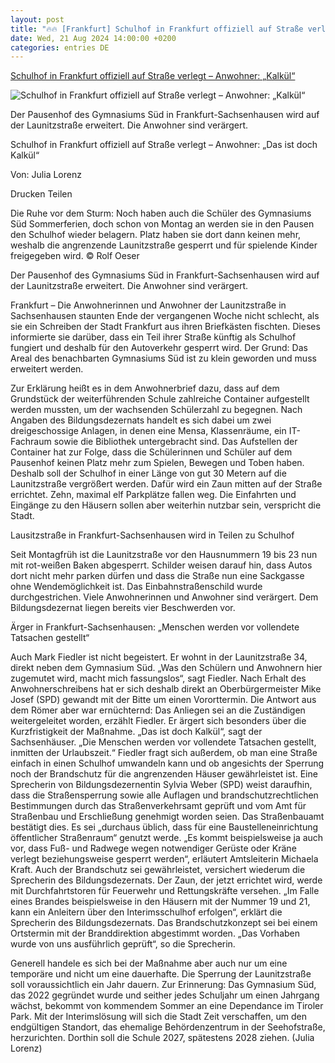 ```yaml
---
layout: post
title: "🔥🔥 [Frankfurt] Schulhof in Frankfurt offiziell auf Straße verlegt – Anwohner: „Kalkül“"
date: Wed, 21 Aug 2024 14:00:00 +0200
categories: entries DE
---
```

[Schulhof in Frankfurt offiziell auf Straße verlegt – Anwohner: „Kalkül“](https://www.fnp.de/frankfurt/autos-muessen-spielenden-schuelern-weichen-93255157.html)

![Schulhof in Frankfurt offiziell auf Straße verlegt – Anwohner: „Kalkül“](https://www.fnp.de/assets/images/35/403/35403402-die-ruhe-vor-dem-sturm-noch-haben-auch-die-schueler-des-gymnasiums-sued-sommerferien-doch-schon-von-montag-an-werden-sie-in-den-pausen-den-schulhof-32fe.jpg)

Der Pausenhof des Gymnasiums Süd in Frankfurt-Sachsenhausen wird auf der Launitzstraße erweitert. Die Anwohner sind verärgert.

Schulhof in Frankfurt offiziell auf Straße verlegt – Anwohner: „Das ist doch Kalkül“

Von: Julia Lorenz

Drucken Teilen

Die Ruhe vor dem Sturm: Noch haben auch die Schüler des Gymnasiums Süd Sommerferien, doch schon von Montag an werden sie in den Pausen den Schulhof wieder belagern. Platz haben sie dort dann keinen mehr, weshalb die angrenzende Launitzstraße gesperrt und für spielende Kinder freigegeben wird. © Rolf Oeser

Der Pausenhof des Gymnasiums Süd in Frankfurt-Sachsenhausen wird auf der Launitzstraße erweitert. Die Anwohner sind verärgert.

Frankfurt – Die Anwohnerinnen und Anwohner der Launitzstraße in Sachsenhausen staunten Ende der vergangenen Woche nicht schlecht, als sie ein Schreiben der Stadt Frankfurt aus ihren Briefkästen fischten. Dieses informierte sie darüber, dass ein Teil ihrer Straße künftig als Schulhof fungiert und deshalb für den Autoverkehr gesperrt wird. Der Grund: Das Areal des benachbarten Gymnasiums Süd ist zu klein geworden und muss erweitert werden.

Zur Erklärung heißt es in dem Anwohnerbrief dazu, dass auf dem Grundstück der weiterführenden Schule zahlreiche Container aufgestellt werden mussten, um der wachsenden Schülerzahl zu begegnen. Nach Angaben des Bildungsdezernats handelt es sich dabei um zwei dreigeschossige Anlagen, in denen eine Mensa, Klassenräume, ein IT-Fachraum sowie die Bibliothek untergebracht sind. Das Aufstellen der Container hat zur Folge, dass die Schülerinnen und Schüler auf dem Pausenhof keinen Platz mehr zum Spielen, Bewegen und Toben haben. Deshalb soll der Schulhof in einer Länge von gut 30 Metern auf die Launitzstraße vergrößert werden. Dafür wird ein Zaun mitten auf der Straße errichtet. Zehn, maximal elf Parkplätze fallen weg. Die Einfahrten und Eingänge zu den Häusern sollen aber weiterhin nutzbar sein, verspricht die Stadt.

Lausitzstraße in Frankfurt-Sachsenhausen wird in Teilen zu Schulhof

Seit Montagfrüh ist die Launitzstraße vor den Hausnummern 19 bis 23 nun mit rot-weißen Baken abgesperrt. Schilder weisen darauf hin, dass Autos dort nicht mehr parken dürfen und dass die Straße nun eine Sackgasse ohne Wendemöglichkeit ist. Das Einbahnstraßenschild wurde durchgestrichen. Viele Anwohnerinnen und Anwohner sind verärgert. Dem Bildungsdezernat liegen bereits vier Beschwerden vor.

Ärger in Frankfurt-Sachsenhausen: „Menschen werden vor vollendete Tatsachen gestellt“

Auch Mark Fiedler ist nicht begeistert. Er wohnt in der Launitzstraße 34, direkt neben dem Gymnasium Süd. „Was den Schülern und Anwohnern hier zugemutet wird, macht mich fassungslos“, sagt Fiedler. Nach Erhalt des Anwohnerschreibens hat er sich deshalb direkt an Oberbürgermeister Mike Josef (SPD) gewandt mit der Bitte um einen Vororttermin. Die Antwort aus dem Römer aber war ernüchternd: Das Anliegen sei an die Zuständigen weitergeleitet worden, erzählt Fiedler. Er ärgert sich besonders über die Kurzfristigkeit der Maßnahme. „Das ist doch Kalkül“, sagt der Sachsenhäuser. „Die Menschen werden vor vollendete Tatsachen gestellt, inmitten der Urlaubszeit.“ Fiedler fragt sich außerdem, ob man eine Straße einfach in einen Schulhof umwandeln kann und ob angesichts der Sperrung noch der Brandschutz für die angrenzenden Häuser gewährleistet ist. Eine Sprecherin von Bildungsdezernentin Sylvia Weber (SPD) weist daraufhin, dass die Straßensperrung sowie alle Auflagen und brandschutzrechtlichen Bestimmungen durch das Straßenverkehrsamt geprüft und vom Amt für Straßenbau und Erschließung genehmigt worden seien. Das Straßenbauamt bestätigt dies. Es sei „durchaus üblich, dass für eine Baustelleneinrichtung öffentlicher Straßenraum“ genutzt werde. „Es kommt beispielsweise ja auch vor, dass Fuß- und Radwege wegen notwendiger Gerüste oder Kräne verlegt beziehungsweise gesperrt werden“, erläutert Amtsleiterin Michaela Kraft. Auch der Brandschutz sei gewährleistet, versichert wiederum die Sprecherin des Bildungsdezernats. Der Zaun, der jetzt errichtet wird, werde mit Durchfahrtstoren für Feuerwehr und Rettungskräfte versehen. „Im Falle eines Brandes beispielsweise in den Häusern mit der Nummer 19 und 21, kann ein Anleitern über den Interimsschulhof erfolgen“, erklärt die Sprecherin des Bildungsdezernats. Das Brandschutzkonzept sei bei einem Ortstermin mit der Branddirektion abgestimmt worden. „Das Vorhaben wurde von uns ausführlich geprüft“, so die Sprecherin.

Generell handele es sich bei der Maßnahme aber auch nur um eine temporäre und nicht um eine dauerhafte. Die Sperrung der Launitzstraße soll voraussichtlich ein Jahr dauern. Zur Erinnerung: Das Gymnasium Süd, das 2022 gegründet wurde und seither jedes Schuljahr um einen Jahrgang wächst, bekommt von kommendem Sommer an eine Dependance im Tiroler Park. Mit der Interimslösung will sich die Stadt Zeit verschaffen, um den endgültigen Standort, das ehemalige Behördenzentrum in der Seehofstraße, herzurichten. Dorthin soll die Schule 2027, spätestens 2028 ziehen. (Julia Lorenz)

